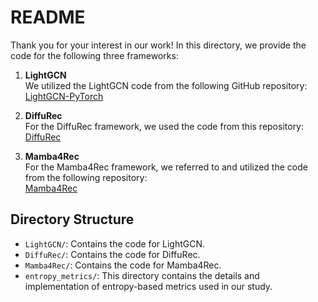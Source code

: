 # README

Thank you for your interest in our work! In this directory, we provide the code for the following three frameworks:

1. **LightGCN**  
   We utilized the LightGCN code from the following GitHub repository:  
   [LightGCN-PyTorch](https://github.com/gusye1234/LightGCN-PyTorch)

2. **DiffuRec**  
   For the DiffuRec framework, we used the code from this repository:  
   [DiffuRec](https://github.com/WHUIR/DiffuRec)

3. **Mamba4Rec**  
   For the Mamba4Rec framework, we referred to and utilized the code from the following repository:  
   [Mamba4Rec](https://github.com/chengkai-liu/Mamba4Rec)

## Directory Structure

- `LightGCN/`: Contains the code for LightGCN.
- `DiffuRec/`: Contains the code for DiffuRec.
- `Mamba4Rec/`: Contains the code for Mamba4Rec.
- `entropy_metrics/`: This directory contains the details and implementation of entropy-based metrics used in our study.
